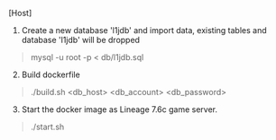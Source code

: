 [Host]
1. Create a new database 'l1jdb' and import data, existing tables and database 'l1jdb' will be dropped
> mysql -u root -p < db/l1jdb.sql

2. Build dockerfile
> ./build.sh <db_host> <db_account> <db_password>

3. Start the docker image as Lineage 7.6c game server.
> ./start.sh 
